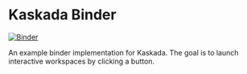# Kaskada Binder

[![Binder](https://mybinder.org/badge_logo.svg)](https://mybinder.org/v2/gh/kevinjnguyen/kaskada-binder/HEAD)

An example binder implementation for Kaskada. The goal is to launch interactive workspaces by clicking a button.
